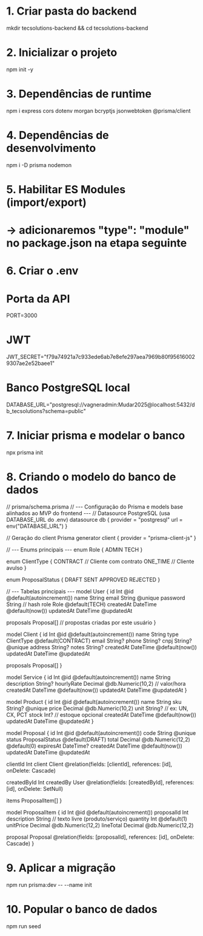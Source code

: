 # 1. Criar pasta do backend

mkdir tecsolutions-backend && cd tecsolutions-backend

# 2. Inicializar o projeto

npm init -y

# 3. Dependências de runtime

npm i express cors dotenv morgan bcryptjs jsonwebtoken @prisma/client

# 4. Dependências de desenvolvimento

npm i -D prisma nodemon

# 5. Habilitar ES Modules (import/export)

# -> adicionaremos "type": "module" no package.json na etapa seguinte

# 6. Criar o .env

# Porta da API

PORT=3000

# JWT

JWT_SECRET="f79a74921a7c933ede6ab7e8efe297aea7969b80f956160029307ae2e52baee1"

# Banco PostgreSQL local

DATABASE_URL="postgresql://vagneradmin:Mudar2025@localhost:5432/db_tecsolutions?schema=public"

# 7. Iniciar prisma e modelar o banco

npx prisma init

# 8. Criando o modelo do banco de dados

// prisma/schema.prisma
// --- Configuração do Prisma e models base alinhados ao MVP do frontend ---
// Datasource PostgreSQL (usa DATABASE_URL do .env)
datasource db {
provider = "postgresql"
url = env("DATABASE_URL")
}

// Geração do client Prisma
generator client {
provider = "prisma-client-js"
}

// --- Enums principais ---
enum Role {
ADMIN
TECH
}

enum ClientType {
CONTRACT // Cliente com contrato
ONE_TIME // Cliente avulso
}

enum ProposalStatus {
DRAFT
SENT
APPROVED
REJECTED
}

// --- Tabelas principais ---
model User {
id Int @id @default(autoincrement())
name String
email String @unique
password String // hash
role Role @default(TECH)
createdAt DateTime @default(now())
updatedAt DateTime @updatedAt

proposals Proposal[] // propostas criadas por este usuário
}

model Client {
id Int @id @default(autoincrement())
name String
type ClientType @default(CONTRACT)
email String?
phone String?
cnpj String? @unique
address String?
notes String?
createdAt DateTime @default(now())
updatedAt DateTime @updatedAt

proposals Proposal[]
}

model Service {
id Int @id @default(autoincrement())
name String
description String?
hourlyRate Decimal @db.Numeric(10,2) // valor/hora
createdAt DateTime @default(now())
updatedAt DateTime @updatedAt
}

model Product {
id Int @id @default(autoincrement())
name String
sku String? @unique
price Decimal @db.Numeric(10,2)
unit String? // ex: UN, CX, PCT
stock Int? // estoque opcional
createdAt DateTime @default(now())
updatedAt DateTime @updatedAt
}

model Proposal {
id Int @id @default(autoincrement())
code String @unique
status ProposalStatus @default(DRAFT)
total Decimal @db.Numeric(12,2) @default(0)
expiresAt DateTime?
createdAt DateTime @default(now())
updatedAt DateTime @updatedAt

clientId Int
client Client @relation(fields: [clientId], references: [id], onDelete: Cascade)

createdById Int
createdBy User @relation(fields: [createdById], references: [id], onDelete: SetNull)

items ProposalItem[]
}

model ProposalItem {
id Int @id @default(autoincrement())
proposalId Int
description String // texto livre (produto/serviço)
quantity Int @default(1)
unitPrice Decimal @db.Numeric(12,2)
lineTotal Decimal @db.Numeric(12,2)

proposal Proposal @relation(fields: [proposalId], references: [id], onDelete: Cascade)
}

# 9. Aplicar a migração
npm run prisma:dev -- --name init

# 10. Popular o banco de dados
npm run seed
